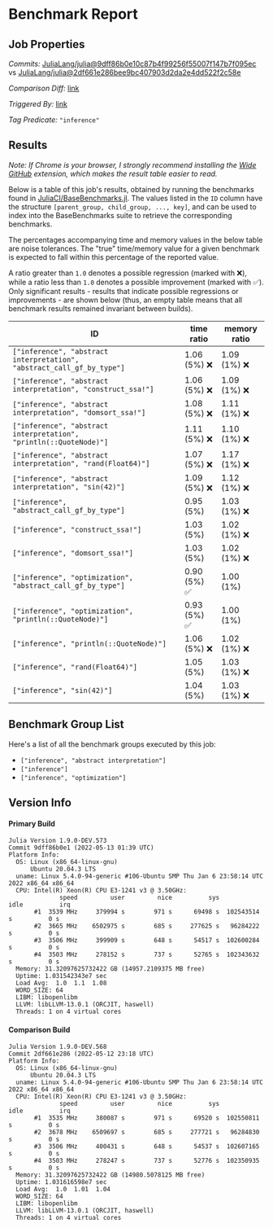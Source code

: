 # Benchmark Report

## Job Properties

*Commits:* [JuliaLang/julia@9dff86b0e10c87b4f99256f55007f147b7f095ec](https://github.com/JuliaLang/julia/commit/9dff86b0e10c87b4f99256f55007f147b7f095ec) vs [JuliaLang/julia@2df661e286bee9bc407903d2da2e4dd522f2c58e](https://github.com/JuliaLang/julia/commit/2df661e286bee9bc407903d2da2e4dd522f2c58e)

*Comparison Diff:* [link](https://github.com/JuliaLang/julia/compare/2df661e286bee9bc407903d2da2e4dd522f2c58e..9dff86b0e10c87b4f99256f55007f147b7f095ec)

*Triggered By:* [link](https://github.com/JuliaLang/julia/pull/45276#issuecomment-1125575090)

*Tag Predicate:* `"inference"`

## Results

*Note: If Chrome is your browser, I strongly recommend installing the [Wide GitHub](https://chrome.google.com/webstore/detail/wide-github/kaalofacklcidaampbokdplbklpeldpj?hl=en)
extension, which makes the result table easier to read.*

Below is a table of this job's results, obtained by running the benchmarks found in
[JuliaCI/BaseBenchmarks.jl](https://github.com/JuliaCI/BaseBenchmarks.jl). The values
listed in the `ID` column have the structure `[parent_group, child_group, ..., key]`,
and can be used to index into the BaseBenchmarks suite to retrieve the corresponding
benchmarks.

The percentages accompanying time and memory values in the below table are noise tolerances. The "true"
time/memory value for a given benchmark is expected to fall within this percentage of the reported value.

A ratio greater than `1.0` denotes a possible regression (marked with :x:), while a ratio less
than `1.0` denotes a possible improvement (marked with :white_check_mark:). Only significant results - results
that indicate possible regressions or improvements - are shown below (thus, an empty table means that all
benchmark results remained invariant between builds).

| ID | time ratio | memory ratio |
|----|------------|--------------|
| `["inference", "abstract interpretation", "abstract_call_gf_by_type"]` | 1.06 (5%) :x: | 1.09 (1%) :x: |
| `["inference", "abstract interpretation", "construct_ssa!"]` | 1.06 (5%) :x: | 1.09 (1%) :x: |
| `["inference", "abstract interpretation", "domsort_ssa!"]` | 1.08 (5%) :x: | 1.11 (1%) :x: |
| `["inference", "abstract interpretation", "println(::QuoteNode)"]` | 1.11 (5%) :x: | 1.10 (1%) :x: |
| `["inference", "abstract interpretation", "rand(Float64)"]` | 1.07 (5%) :x: | 1.17 (1%) :x: |
| `["inference", "abstract interpretation", "sin(42)"]` | 1.09 (5%) :x: | 1.12 (1%) :x: |
| `["inference", "abstract_call_gf_by_type"]` | 0.95 (5%)  | 1.03 (1%) :x: |
| `["inference", "construct_ssa!"]` | 1.03 (5%)  | 1.02 (1%) :x: |
| `["inference", "domsort_ssa!"]` | 1.03 (5%)  | 1.02 (1%) :x: |
| `["inference", "optimization", "abstract_call_gf_by_type"]` | 0.90 (5%) :white_check_mark: | 1.00 (1%)  |
| `["inference", "optimization", "println(::QuoteNode)"]` | 0.93 (5%) :white_check_mark: | 1.00 (1%)  |
| `["inference", "println(::QuoteNode)"]` | 1.06 (5%) :x: | 1.02 (1%) :x: |
| `["inference", "rand(Float64)"]` | 1.05 (5%)  | 1.03 (1%) :x: |
| `["inference", "sin(42)"]` | 1.04 (5%)  | 1.03 (1%) :x: |

## Benchmark Group List

Here's a list of all the benchmark groups executed by this job:

- `["inference", "abstract interpretation"]`
- `["inference"]`
- `["inference", "optimization"]`

## Version Info

#### Primary Build

```
Julia Version 1.9.0-DEV.573
Commit 9dff86b0e1 (2022-05-13 01:39 UTC)
Platform Info:
  OS: Linux (x86_64-linux-gnu)
      Ubuntu 20.04.3 LTS
  uname: Linux 5.4.0-94-generic #106-Ubuntu SMP Thu Jan 6 23:58:14 UTC 2022 x86_64 x86_64
  CPU: Intel(R) Xeon(R) CPU E3-1241 v3 @ 3.50GHz: 
              speed         user         nice          sys         idle          irq
       #1  3539 MHz     379994 s        971 s      69498 s  102543514 s          0 s
       #2  3665 MHz    6502975 s        685 s     277625 s   96284222 s          0 s
       #3  3506 MHz     399909 s        648 s      54517 s  102600284 s          0 s
       #4  3503 MHz     278152 s        737 s      52765 s  102343632 s          0 s
  Memory: 31.32097625732422 GB (14957.2109375 MB free)
  Uptime: 1.031542343e7 sec
  Load Avg:  1.0  1.1  1.08
  WORD_SIZE: 64
  LIBM: libopenlibm
  LLVM: libLLVM-13.0.1 (ORCJIT, haswell)
  Threads: 1 on 4 virtual cores

```

#### Comparison Build

```
Julia Version 1.9.0-DEV.568
Commit 2df661e286 (2022-05-12 23:18 UTC)
Platform Info:
  OS: Linux (x86_64-linux-gnu)
      Ubuntu 20.04.3 LTS
  uname: Linux 5.4.0-94-generic #106-Ubuntu SMP Thu Jan 6 23:58:14 UTC 2022 x86_64 x86_64
  CPU: Intel(R) Xeon(R) CPU E3-1241 v3 @ 3.50GHz: 
              speed         user         nice          sys         idle          irq
       #1  3535 MHz     380087 s        971 s      69520 s  102550811 s          0 s
       #2  3678 MHz    6509697 s        685 s     277721 s   96284830 s          0 s
       #3  3506 MHz     400431 s        648 s      54537 s  102607165 s          0 s
       #4  3503 MHz     278247 s        737 s      52776 s  102350935 s          0 s
  Memory: 31.32097625732422 GB (14980.5078125 MB free)
  Uptime: 1.031616598e7 sec
  Load Avg:  1.0  1.01  1.04
  WORD_SIZE: 64
  LIBM: libopenlibm
  LLVM: libLLVM-13.0.1 (ORCJIT, haswell)
  Threads: 1 on 4 virtual cores

```
